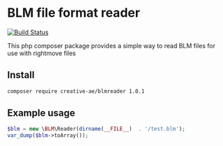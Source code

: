 
# BLM file format reader

[![Build Status](https://travis-ci.org/stilliard/blmreader.svg)](https://travis-ci.org/stilliard/blmreader)

This php composer package provides a simple way to read BLM files for use with rightmove files

## Install
```bash
composer require creative-ae/blmreader 1.0.1
```

## Example usage
```php
$blm = new \BLM\Reader(dirname(__FILE__)  . '/test.blm');
var_dump($blm->toArray());
```
